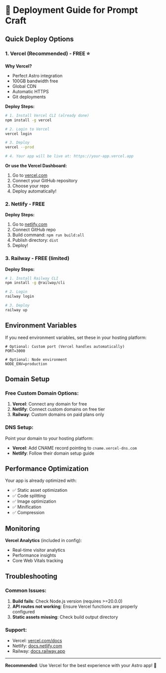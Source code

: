 # 🚀 Deployment Guide for Prompt Craft

## Quick Deploy Options

### 1. Vercel (Recommended) - FREE ⭐

**Why Vercel?**
- Perfect Astro integration
- 100GB bandwidth free
- Global CDN
- Automatic HTTPS
- Git deployments

**Deploy Steps:**
```bash
# 1. Install Vercel CLI (already done)
npm install -g vercel

# 2. Login to Vercel
vercel login

# 3. Deploy
vercel --prod

# 4. Your app will be live at: https://your-app.vercel.app
```

**Or use the Vercel Dashboard:**
1. Go to [vercel.com](https://vercel.com)
2. Connect your GitHub repository
3. Choose your repo
4. Deploy automatically!

### 2. Netlify - FREE

**Deploy Steps:**
1. Go to [netlify.com](https://netlify.com)
2. Connect GitHub repo
3. Build command: `npm run build:all`
4. Publish directory: `dist`
5. Deploy!

### 3. Railway - FREE (limited)

**Deploy Steps:**
```bash
# 1. Install Railway CLI
npm install -g @railway/cli

# 2. Login
railway login

# 3. Deploy
railway up
```

## Environment Variables

If you need environment variables, set these in your hosting platform:

```env
# Optional: Custom port (Vercel handles automatically)
PORT=3000

# Optional: Node environment
NODE_ENV=production
```

## Domain Setup

### Free Custom Domain Options:
1. **Vercel**: Connect any domain for free
2. **Netlify**: Connect custom domains on free tier
3. **Railway**: Custom domains on paid plans only

### DNS Setup:
Point your domain to your hosting platform:
- **Vercel**: Add CNAME record pointing to `cname.vercel-dns.com`
- **Netlify**: Follow their domain setup guide

## Performance Optimization

Your app is already optimized with:
- ✅ Static asset optimization
- ✅ Code splitting
- ✅ Image optimization
- ✅ Minification
- ✅ Compression

## Monitoring

**Vercel Analytics** (included in config):
- Real-time visitor analytics
- Performance insights
- Core Web Vitals tracking

## Troubleshooting

### Common Issues:

1. **Build fails**: Check Node.js version (requires >=20.0.0)
2. **API routes not working**: Ensure Vercel functions are properly configured
3. **Static assets missing**: Check build output directory

### Support:
- Vercel: [vercel.com/docs](https://vercel.com/docs)
- Netlify: [docs.netlify.com](https://docs.netlify.com)
- Railway: [docs.railway.app](https://docs.railway.app)

---

**Recommended**: Use Vercel for the best experience with your Astro app! 🎉